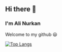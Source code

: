 ## Hi there 👋

### I'm Ali Nurkan 


Welcome to my github 😃





[![Top Langs](https://github-readme-stats.vercel.app/api/top-langs/?username=mastercorvowade&hide=html&langs_count=6&show_icons=true&theme=radical)](https://github.com/anuraghazra/github-readme-stats)

<!--
**mastercorvowade/mastercorvowade** is a ✨ _special_ ✨ repository because its `README.md` (this file) appears on your GitHub profile.

Here are some ideas to get you started:

- 🔭 I’m currently working on ...
- 🌱 I’m currently learning ...
- 👯 I’m looking to collaborate on ...
- 🤔 I’m looking for help with ...
- 💬 Ask me about ...
- 📫 How to reach me: ...
- 😄 Pronouns: ...
- ⚡ Fun fact: ...
-->
